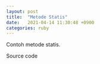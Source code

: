 ```yaml
---
layout: post
title:  "Metode Statis"
date:   2021-04-14 11:30:48 +0900
categories: ruby
---
```

<p>Contoh metode statis.</p>
<script id="asciicast-320666" src="https://asciinema.org/a/320666.js" async></script>


<p>Source code</p>
<script src="https://gist.github.com/wicky-info/c95e0ea49da26d188320db3267de5633.js"></script>
